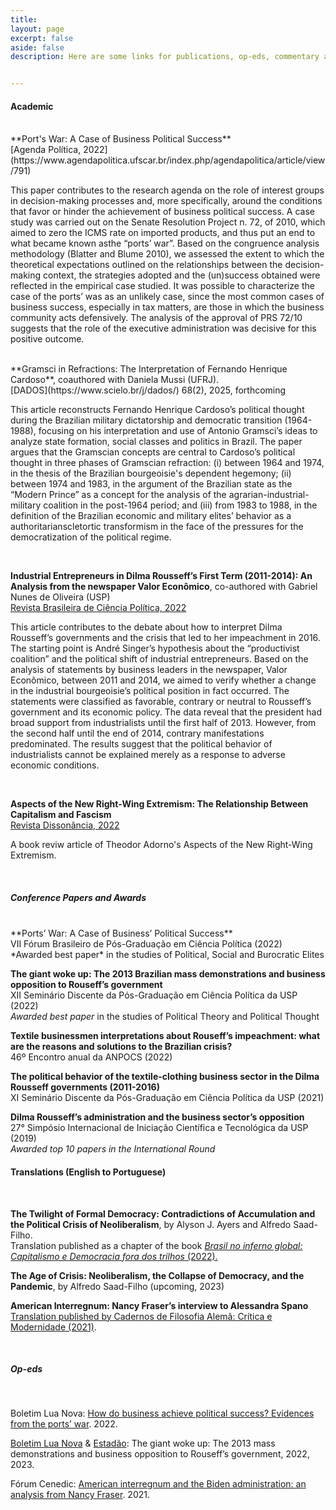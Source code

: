 ```yaml
---
title: 
layout: page
excerpt: false
aside: false
description: Here are some links for publications, op-eds, commentary and the like.


---
```



#### Academic
<br>
**Port's War: A Case of Business Political Success**<br>
[Agenda Política, 2022](https://www.agendapolitica.ufscar.br/index.php/agendapolitica/article/view/791)


This paper contributes to the research agenda on the role of interest groups in decision-making processes  and,  more  specifically,  around  the conditions  that  favor  or  hinder  the  achievement  of  business political success. A case study was carried out on the Senate Resolution Project n. 72, of 2010, which aimed to zero  the ICMS  rate  on  imported  products, and  thus  put  an  end  to  what  became  known  asthe “ports’ war”. Based on the congruence analysis methodology (Blatter and Blume 2010), we assessed the extent to which the theoretical  expectations  outlined  on  the  relationships  between  the  decision-making  context,  the  strategies adopted and the (un)success obtained were reflected in the empirical case studied. It was possible to characterize the case of the ports’ was as an unlikely case, since the most common cases of business success, especially in tax matters, are those in which the business community acts defensively. The analysis of the approval of PRS 72/10 suggests that the role of the executive administration was decisive for this positive outcome.

<br>
**Gramsci in Refractions: The Interpretation of Fernando Henrique Cardoso**, coauthored with Daniela Mussi (UFRJ). <br>
[DADOS](https://www.scielo.br/j/dados/) 68(2), 2025, forthcoming


This article reconstructs Fernando Henrique Cardoso’s political thought during the Brazilian military dictatorship and democratic transition (1964-1988), focusing on his interpretation and use of Antonio Gramsci’s ideas to analyze state formation, social classes and politics in Brazil. The paper argues that the Gramscian concepts are central to Cardoso’s political thought in three phases of Gramscian refraction: (i) between 1964 and 1974, in the thesis of the Brazilian bourgeoisie's dependent hegemony; (ii) between 1974 and 1983, in the argument of the Brazilian state as the “Modern Prince” as a concept for the analysis of the agrarian-industrial-military coalition in the post-1964 period; and (iii) from 1983 to 1988, in the definition of the Brazilian economic and military elites’ behavior as a authoritarianscletortic transformism in the face of the pressures for the democratization of the political regime.

<br>

**Industrial Entrepreneurs in Dilma Rousseff’s First Term (2011-2014): An Analysis from the newspaper Valor Econômico**, co-authored with Gabriel Nunes de Oliveira (USP)<br>
[Revista Brasileira de Ciência Política, 2022](https://www.scielo.br/j/rbcpol/a/qJkmrFTQFT7hrkXcb8nKdrG/)


This article contributes to the debate about how to interpret Dilma Rousseff’s governments and the crisis that led to her impeachment in 2016. The starting point is André Singer’s hypothesis about the “productivist coalition” and the political shift of industrial entrepreneurs. Based on the analysis of statements by business leaders in the newspaper, Valor Econômico, between 2011 and 2014, we aimed to verify whether a change in the industrial bourgeoisie’s political position in fact occurred. The statements were classified as favorable, contrary or neutral to Rousseff’s government and its economic policy. The data reveal that the president had broad support from industrialists until the first half of 2013. However, from the second half until the end of 2014, contrary manifestations predominated. The results suggest that the political behavior of industrialists cannot be explained merely as a response to adverse economic conditions.

<br>

**Aspects of the New Right-Wing Extremism: The Relationship Between Capitalism and Fascism** <br>
[Revista Dissonância, 2022](https://dissonanciarevista.wordpress.com/dossie-teoria-critica-e-populismo/)

A book reviw article of Theodor Adorno's Aspects of the New Right-Wing Extremism.

<br>


##### Conference Papers and Awards
<br>
**Ports’ War: A Case of Business’ Political Success**<br>
VII Fórum Brasileiro de Pós-Graduação em Ciência Política (2022)<br>
*Awarded best paper* in the studies of Political, Social and Burocratic Elites


**The giant woke up: The 2013 Brazilian mass demonstrations and business opposition to Rouseff’s government**<br>
XII Seminário Discente da Pós-Graduação em Ciência Política da USP (2022) <br>
*Awarded best paper* in the studies of Political Theory and Political Thought


**Textile businessmen interpretations about Rouseff’s impeachment: what are the reasons and solutions to the Brazilian crisis?**<br>
46º Encontro anual da ANPOCS (2022)


**The political behavior of the textile-clothing business sector in the Dilma Rousseff
governments (2011-2016)**<br>
XI Seminário Discente da Pós-Graduação em Ciência Política da USP (2021)


**Dilma Rousseff’s administration and the business sector’s opposition**<br>
27° Simpósio Internacional de Iniciação Científica e Tecnológica da USP (2019)<br>
*Awarded top 10 papers in the International Round*
<br>


#### Translations (English to Portuguese)
<br>

**The Twilight of Formal Democracy: Contradictions of Accumulation and the Political Crisis of Neoliberalism**, by Alyson J. Ayers and Alfredo Saad-Filho. <br>
Translation published as a chapter of the book [*Brasil no inferno global: Capitalismo e Democracia fora dos trilhos* (2022).](https://www.livrosabertos.sibi.usp.br/portaldelivrosUSP/catalog/book/825)


**The Age of Crisis: Neoliberalism, the Collapse of Democracy, and the Pandemic**, by Alfredo Saad-Filho (upcoming, 2023)


**American Interregnum: Nancy Fraser’s interview to Alessandra Spano**<br>
[Translation published by Cadernos de Filosofia Alemã: Crítica e Modernidade (2021)](https://www.revistas.usp.br/filosofiaalema/article/view/185864).

<br>


##### Op-eds
<br>

Boletim Lua Nova: [How do business achieve political success? Evidences from the ports’ war](https://boletimluanova.org/como-os-empresarios-obtem-vitorias-politicas/). 2022.

[Boletim Lua Nova](https://boletimluanova.org/o-gigante-acordou-manifestacoes-2013-oposicao-dilma/) & [Estadão](https://www.estadao.com.br/politica/gestao-politica-e-sociedade/o-gigante-acordou-as-manifestacoes-de-junho-de-2013-e-a-oposicao-industrial-ao-governo-dilma/): The giant woke up: The 2013 mass demonstrations and business opposition
to Rouseff’s government, 2022, 2023.

Fórum Cenedic: [American interregnum and the Biden administration: an analysis from Nancy Fraser](https://cenedic.fflch.usp.br/node/68). 2021.
